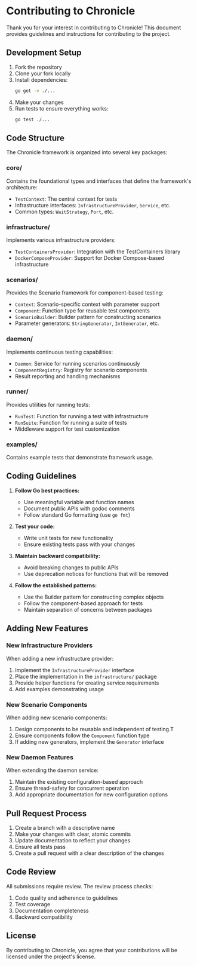# Contributing to Chronicle

Thank you for your interest in contributing to Chronicle! This document provides guidelines and instructions for contributing to the project.

## Development Setup

1. Fork the repository
2. Clone your fork locally
3. Install dependencies:
   ```bash
   go get -v ./...
   ```
4. Make your changes
5. Run tests to ensure everything works:
   ```bash
   go test ./...
   ```

## Code Structure

The Chronicle framework is organized into several key packages:

### core/

Contains the foundational types and interfaces that define the framework's architecture:
- `TestContext`: The central context for tests
- Infrastructure interfaces: `InfrastructureProvider`, `Service`, etc.
- Common types: `WaitStrategy`, `Port`, etc.

### infrastructure/

Implements various infrastructure providers:
- `TestContainersProvider`: Integration with the TestContainers library
- `DockerComposeProvider`: Support for Docker Compose-based infrastructure

### scenarios/

Provides the Scenario framework for component-based testing:
- `Context`: Scenario-specific context with parameter support
- `Component`: Function type for reusable test components
- `ScenarioBuilder`: Builder pattern for constructing scenarios
- Parameter generators: `StringGenerator`, `IntGenerator`, etc.

### daemon/

Implements continuous testing capabilities:
- `Daemon`: Service for running scenarios continuously
- `ComponentRegistry`: Registry for scenario components
- Result reporting and handling mechanisms

### runner/

Provides utilities for running tests:
- `RunTest`: Function for running a test with infrastructure
- `RunSuite`: Function for running a suite of tests
- Middleware support for test customization

### examples/

Contains example tests that demonstrate framework usage.

## Coding Guidelines

1. **Follow Go best practices:**
   - Use meaningful variable and function names
   - Document public APIs with godoc comments
   - Follow standard Go formatting (use `go fmt`)

2. **Test your code:**
   - Write unit tests for new functionality
   - Ensure existing tests pass with your changes

3. **Maintain backward compatibility:**
   - Avoid breaking changes to public APIs
   - Use deprecation notices for functions that will be removed

4. **Follow the established patterns:**
   - Use the Builder pattern for constructing complex objects
   - Follow the component-based approach for tests
   - Maintain separation of concerns between packages

## Adding New Features

### New Infrastructure Providers

When adding a new infrastructure provider:
1. Implement the `InfrastructureProvider` interface
2. Place the implementation in the `infrastructure/` package
3. Provide helper functions for creating service requirements
4. Add examples demonstrating usage

### New Scenario Components

When adding new scenario components:
1. Design components to be reusable and independent of testing.T
2. Ensure components follow the `Component` function type
3. If adding new generators, implement the `Generator` interface

### New Daemon Features

When extending the daemon service:
1. Maintain the existing configuration-based approach
2. Ensure thread-safety for concurrent operation
3. Add appropriate documentation for new configuration options

## Pull Request Process

1. Create a branch with a descriptive name
2. Make your changes with clear, atomic commits
3. Update documentation to reflect your changes
4. Ensure all tests pass
5. Create a pull request with a clear description of the changes

## Code Review

All submissions require review. The review process checks:
1. Code quality and adherence to guidelines
2. Test coverage
3. Documentation completeness
4. Backward compatibility

## License

By contributing to Chronicle, you agree that your contributions will be licensed under the project's license.
